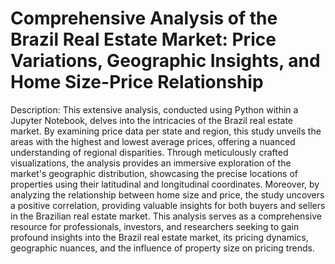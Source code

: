# Comprehensive Analysis of the Brazil Real Estate Market: Price Variations, Geographic Insights, and Home Size-Price Relationship
Description: This extensive analysis, conducted using Python within a Jupyter Notebook, delves into the intricacies of the Brazil real estate market. By examining price data per state and region, this study unveils the areas with the highest and lowest average prices, offering a nuanced understanding of regional disparities. Through meticulously crafted visualizations, the analysis provides an immersive exploration of the market's geographic distribution, showcasing the precise locations of properties using their latitudinal and longitudinal coordinates. Moreover, by analyzing the relationship between home size and price, the study uncovers a positive correlation, providing valuable insights for both buyers and sellers in the Brazilian real estate market. This analysis serves as a comprehensive resource for professionals, investors, and researchers seeking to gain profound insights into the Brazil real estate market, its pricing dynamics, geographic nuances, and the influence of property size on pricing trends.
